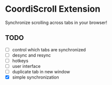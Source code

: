 # CoordiScroll Extension

Synchronize scrolling across tabs in your browser!

## TODO

- [ ] control which tabs are synchronized
- [ ] desync and resync
- [ ] hotkeys
- [ ] user interface
- [ ] duplicate tab in new window
- [x] simple synchronization
